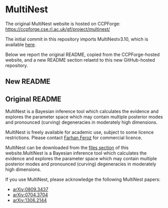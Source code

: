 # MultiNest

The original MultiNest website is hosted on CCPForge: https://ccpforge.cse.rl.ac.uk/gf/project/multinest/

The initial commit in this repository imports MultiNestv3.10, which is available [here](https://ccpforge.cse.rl.ac.uk/gf/project/multinest/frs/). 

Below we report the original README, copied from the CCPForge-hosted website, and a new README section relaetd to this new GitHub-hosted repository.

## New README

## Original README

MultiNest is a Bayesian inference tool which calculates the evidence and explores the parameter space which may contain multiple posterior modes and pronounced (curving) degeneracies in moderately high dimensions. 
 
MultiNest is freely available for academic use, subject to some licence restrictions. Please contact [Farhan Feroz](http://www.mrao.cam.ac.uk/~ff235/) for commercial licence.
 
MultiNest can be downloaded from the [files section](http://ccpforge.cse.rl.ac.uk/gf/project/multinest/frs/) of this website.MultiNest is a Bayesian inference tool which calculates the evidence and explores the parameter space which may contain multiple posterior modes and pronounced (curving) degeneracies in moderately high dimensions. 
 
If you use MultiNest, please acknowledge the following MultiNest papers:

* [arXiv:0809.3437](http://xxx.lanl.gov/abs/0809.3437)
* [arXiv:0704.3704](http://xxx.lanl.gov/abs/0704.3704)
* [arXiv:1306.2144](http://xxx.lanl.gov/abs/1306.2144)
